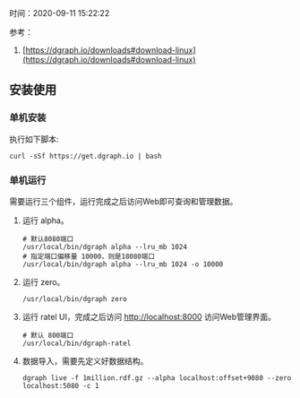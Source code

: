 时间：2020-09-11 15:22:22

参考：

1.  [https://dgraph.io/downloads#download-linux](https://dgraph.io/downloads#download-linux)

## 安装使用

### 单机安装

执行如下脚本:

```shell
curl -sSf https://get.dgraph.io | bash
```

### 单机运行 

需要运行三个组件，运行完成之后访问Web即可查询和管理数据。

1. 运行 alpha。

    ```shell
    # 默认8080端口
    /usr/local/bin/dgraph alpha --lru_mb 1024
    # 指定端口偏移量 10000，则是18080端口
    /usr/local/bin/dgraph alpha --lru_mb 1024 -o 10000
    ```

2. 运行 zero。

    ```shell
    /usr/local/bin/dgraph zero
    ```
3. 运行 ratel UI，完成之后访问 [http://localhost:8000](http://localhost:8000) 访问Web管理界面。

    ```shell
    # 默认 800端口
    /usr/local/bin/dgraph-ratel
    ```

4. 数据导入，需要先定义好数据结构。

    ```
    dgraph live -f 1million.rdf.gz --alpha localhost:offset+9080 --zero localhost:5080 -c 1
    ```